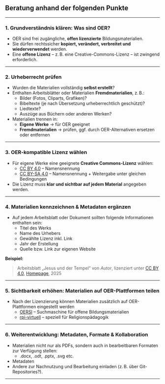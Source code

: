## Beratung anhand der folgenden Punkte

---

### 1. Grundverständnis klären: Was sind OER?

- OER sind frei zugängliche, **offen lizenzierte** Bildungsmaterialien.
- Sie dürfen rechtssicher **kopiert, verändert, verbreitet und wiederverwendet** werden.
- Eine **offene Lizenz** – z. B. eine Creative-Commons-Lizenz – ist zwingend erforderlich.

---

### 2. Urheberrecht prüfen

- Wurden die Materialien vollständig **selbst erstellt**?
- Enthalten Arbeitsblätter oder Materialien **Fremdmaterialien**, z. B.:
  - Bilder (Fotos, Cliparts, Grafiken)?
  - Bibeltexte (je nach Übersetzung urheberrechtlich geschützt)?
  - Liedtexte?
  - Auszüge aus Büchern oder anderen Werken?
- Materialien trennen in:
  - **Eigene Werke** → für OER geeignet
  - **Fremdmaterialien** → prüfen, ggf. durch OER-Alternativen ersetzen oder entfernen

---

### 3. OER-kompatible Lizenz wählen

- Für eigene Werke eine geeignete **Creative Commons-Lizenz** wählen:
  - [CC BY 4.0](https://creativecommons.org/licenses/by/4.0/) – Namensnennung
  - [CC BY-SA 4.0](https://creativecommons.org/licenses/by-sa/4.0/) – Namensnennung + Weitergabe unter gleichen Bedingungen
- Die Lizenz muss **klar und sichtbar auf jedem Material** angegeben werden.

---

### 4. Materialien kennzeichnen & Metadaten ergänzen

- Auf jedem Arbeitsblatt oder Dokument sollten folgende Informationen enthalten sein:
  - Titel des Werks
  - Name des Urhebers
  - Gewählte Lizenz inkl. Link
  - Jahr der Erstellung
  - Quelle bzw. Link zur eigenen Website

**Beispiel:**

> Arbeitsblatt „Jesus und der Tempel“ von *Autor*, lizenziert unter [CC BY 4.0](https://creativecommons.org/licenses/by/4.0/), [Homepage](Quelle), 2025

---

### 5. Sichtbarkeit erhöhen: Materialien auf OER-Plattformen teilen

- Nach der Lizenzierung können Materialien zusätzlich auf OER-Plattformen eingestellt werden
  - [OERSI](https://oersi.org) – Suchmaschine für offene Bildungsmaterialien
  - [rpi-virtuell](https://rpi-virtuell.de) – speziell für Religionspädagogik

---

### 6. Weiterentwicklung: Metadaten, Formate & Kollaboration

- Materialien nicht nur als PDFs, sondern auch in bearbeitbaren Formaten zur Verfügung stellen:
  - .docx, .odt, .pptx, .svg etc.
- Metadaten
- Andere zur Nachnutzung und Bearbeitung einladen (z. B. über Git-Repositories?).


---


